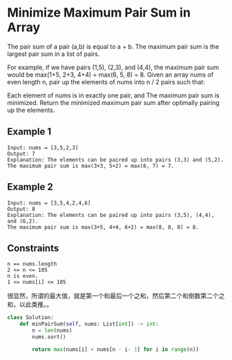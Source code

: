 # Minimize Maximum Pair Sum in Array

The pair sum of a pair (a,b) is equal to a + b. The maximum pair sum is the largest pair sum in a list of pairs.

For example, if we have pairs (1,5), (2,3), and (4,4), the maximum pair sum would be max(1+5, 2+3, 4+4) = max(6, 5, 8) = 8.
Given an array nums of even length n, pair up the elements of nums into n / 2 pairs such that:

Each element of nums is in exactly one pair, and
The maximum pair sum is minimized.
Return the minimized maximum pair sum after optimally pairing up the elements.

## Example 1

```text
Input: nums = [3,5,2,3]
Output: 7
Explanation: The elements can be paired up into pairs (3,3) and (5,2).
The maximum pair sum is max(3+3, 5+2) = max(6, 7) = 7.
```

## Example 2

```text
Input: nums = [3,5,4,2,4,6]
Output: 8
Explanation: The elements can be paired up into pairs (3,5), (4,4), and (6,2).
The maximum pair sum is max(3+5, 4+4, 6+2) = max(8, 8, 8) = 8.
```

## Constraints

```text
n == nums.length
2 <= n <= 105
n is even.
1 <= nums[i] <= 105
```

很显然，所谓的最大值，就是第一个和最后一个之和，然后第二个和倒数第二个之和，以此类推。。

```python
class Solution:
    def minPairSum(self, nums: List[int]) -> int:
        n = len(nums)
        nums.sort()

        return max(nums[i] + nums[n - i- 1] for i in range(n))
```
